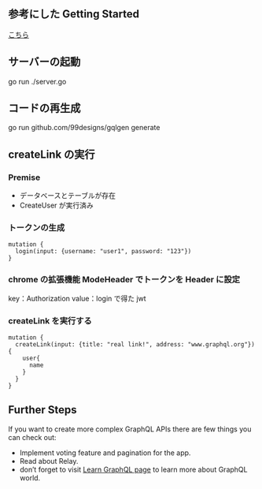 ## 参考にした Getting Started

[こちら](https://www.howtographql.com/graphql-go/1-getting-started/)

## サーバーの起動

go run ./server.go

## コードの再生成

go run github.com/99designs/gqlgen generate

## createLink の実行

### Premise

- データベースとテーブルが存在
- CreateUser が実行済み

### トークンの生成

```
mutation {
  login(input: {username: "user1", password: "123"})
}
```

### chrome の拡張機能 ModeHeader でトークンを Header に設定

key：Authorization
value：login で得た jwt

### createLink を実行する

```
mutation {
  createLink(input: {title: "real link!", address: "www.graphql.org"}){
    user{
      name
    }
  }
}
```

## Further Steps

If you want to create more complex GraphQL APIs there are few things you can check out:

- Implement voting feature and pagination for the app.
- Read about Relay.
- don’t forget to visit [Learn GraphQL page](https://graphql.org/learn/) to learn more about GraphQL world.
